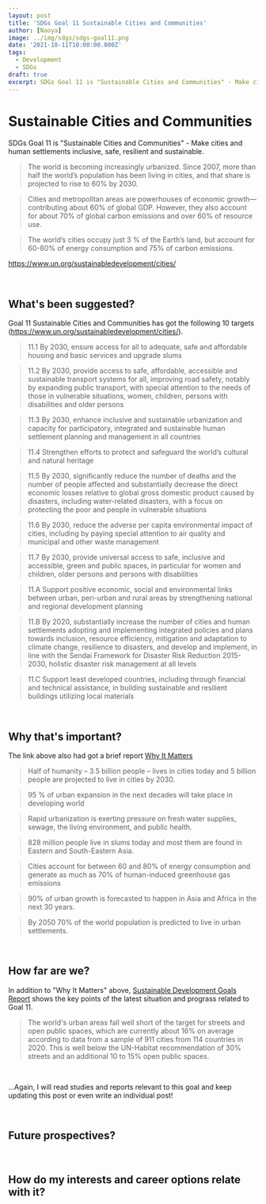 ```yaml
---
layout: post
title: 'SDGs Goal 11 Sustainable Cities and Communities'
author: [Naoya]
image: ../img/sdgs/sdgs-goal11.png
date: '2021-10-11T10:00:00.000Z'
tags:
  - Development
  - SDGs
draft: true
excerpt: SDGs Goal 11 is "Sustainable Cities and Communities" - Make cities and human settlements inclusive, safe, resilient and sustainable
---
```


# Sustainable Cities and Communities

SDGs Goal 11 is "Sustainable Cities and Communities" - Make cities and human settlements inclusive, safe, resilient and sustainable.

> The world is becoming increasingly urbanized. Since 2007, more than half the world’s population has been living in cities, and that share is projected to rise to 60% by 2030.

> Cities and metropolitan areas are powerhouses of economic growth—contributing about 60% of global GDP. However, they also account for about 70% of global carbon emissions and over 60% of resource use.

> The world’s cities occupy just 3 % of the Earth’s land, but account for 60-80% of energy consumption and 75% of carbon emissions.

https://www.un.org/sustainabledevelopment/cities/

<br>

## What's been suggested?

Goal 11 Sustainable Cities and Communities has got the following 10 targets (https://www.un.org/sustainabledevelopment/cities/).

> 11.1 By 2030, ensure access for all to adequate, safe and affordable housing and basic services and upgrade slums

> 11.2 By 2030, provide access to safe, affordable, accessible and sustainable transport systems for all, improving road safety, notably by expanding public transport, with special attention to the needs of those in vulnerable situations, women, children, persons with disabilities and older persons

> 11.3 By 2030, enhance inclusive and sustainable urbanization and capacity for participatory, integrated and sustainable human settlement planning and management in all countries

> 11.4 Strengthen efforts to protect and safeguard the world’s cultural and natural heritage

> 11.5 By 2030, significantly reduce the number of deaths and the number of people affected and substantially decrease the direct economic losses relative to global gross domestic product caused by disasters, including water-related disasters, with a focus on protecting the poor and people in vulnerable situations

> 11.6 By 2030, reduce the adverse per capita environmental impact of cities, including by paying special attention to air quality and municipal and other waste management

> 11.7 By 2030, provide universal access to safe, inclusive and accessible, green and public spaces, in particular for women and children, older persons and persons with disabilities

> 11.A Support positive economic, social and environmental links between urban, peri-urban and rural areas by strengthening national and regional development planning

> 11.B By 2020, substantially increase the number of cities and human settlements adopting and implementing integrated policies and plans towards inclusion, resource efficiency, mitigation and adaptation to climate change, resilience to disasters, and develop and implement, in line with the Sendai Framework for Disaster Risk Reduction 2015-2030, holistic disaster risk management at all levels

> 11.C Support least developed countries, including through financial and technical assistance, in building sustainable and resilient buildings utilizing local materials

<br>

## Why that's important?

The link above also had got a brief report [Why It Matters](https://www.un.org/sustainabledevelopment/wp-content/uploads/2019/07/11_Why-It-Matters-2020.pdf)

> Half of humanity – 3.5 billion people – lives in cities today and 5 billion people are projected to live in cities by 2030.

> 95 % of urban expansion in the next decades will take place in developing world

> Rapid urbanization is exerting pressure on fresh water supplies, sewage, the living environment, and public health.

> 828 million people live in slums today and most them are found in Eastern and South-Eastern Asia.

> Cities account for between 60 and 80% of energy consumption and generate as much as 70% of human-induced greenhouse gas emissions

> 90% of urban growth is forecasted to happen in Asia and Africa in the next 30 years.

> By 2050 70% of the world population is predicted to live in urban settlements.

<br>

## How far are we?

In addition to "Why It Matters" above, [Sustainable Development Goals Report](https://unstats.un.org/sdgs/report/2021/goal-11/) shows the key points of the latest situation and prograss related to Goal 11.

> The world's urban areas fall well short of the target for streets and open public spaces, which are currently about 16% on average according to data from a sample of 911 cities from 114 countries in 2020. This is well below the UN-Habitat recommendation of 30% streets and an additional 10 to 15% open public spaces.

<br>

...Again, I will read studies and reports relevant to this goal and keep updating this post or even write an individual post!

<br>

## Future prospectives?

<br>

## How do my interests and career options relate with it?

<br>
